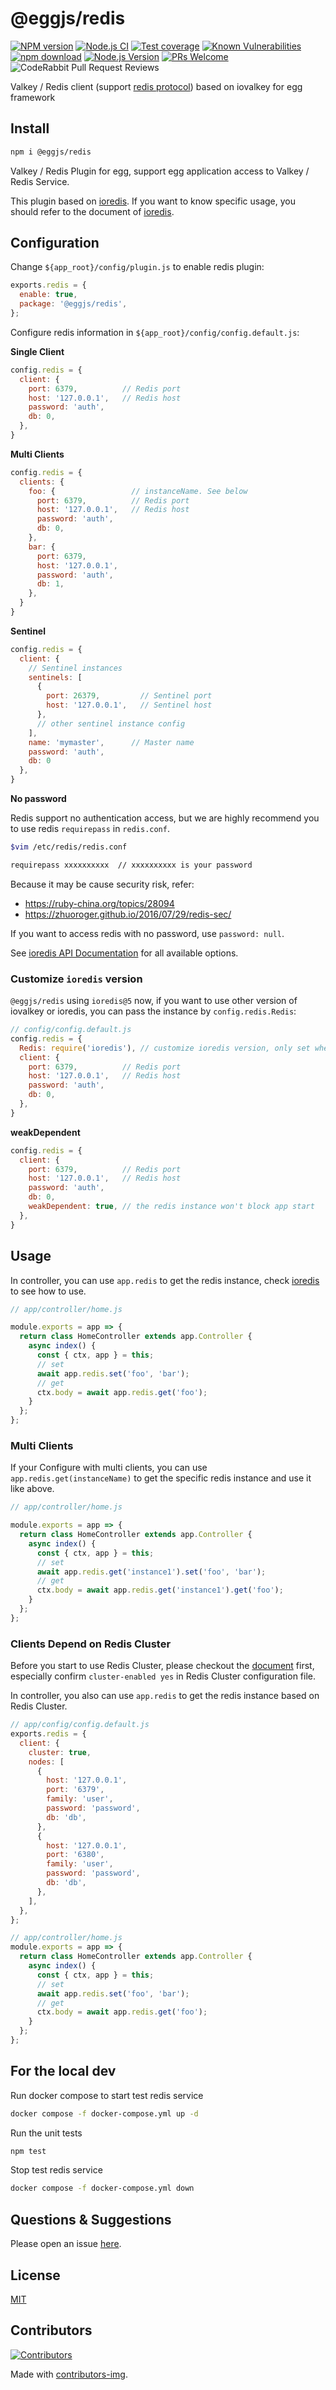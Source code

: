# @eggjs/redis

[![NPM version][npm-image]][npm-url]
[![Node.js CI](https://github.com/eggjs/redis/actions/workflows/nodejs.yml/badge.svg)](https://github.com/eggjs/redis/actions/workflows/nodejs.yml)
[![Test coverage][codecov-image]][codecov-url]
[![Known Vulnerabilities][snyk-image]][snyk-url]
[![npm download][download-image]][download-url]
[![Node.js Version](https://img.shields.io/node/v/@eggjs/redis.svg?style=flat)](https://nodejs.org/en/download/)
[![PRs Welcome](https://img.shields.io/badge/PRs-welcome-brightgreen.svg?style=flat-square)](https://makeapullrequest.com)
![CodeRabbit Pull Request Reviews](https://img.shields.io/coderabbit/prs/github/eggjs/redis)

[npm-image]: https://img.shields.io/npm/v/@eggjs/redis.svg?style=flat-square
[npm-url]: https://npmjs.org/package/@eggjs/redis
[codecov-image]: https://codecov.io/gh/eggjs/redis/branch/master/graph/badge.svg
[codecov-url]: https://codecov.io/gh/eggjs/redis
[snyk-image]: https://snyk.io/test/npm/@eggjs/redis/badge.svg?style=flat-square
[snyk-url]: https://snyk.io/test/npm/@eggjs/redis
[download-image]: https://img.shields.io/npm/dm/@eggjs/redis.svg?style=flat-square
[download-url]: https://npmjs.org/package/@eggjs/redis

Valkey / Redis client (support [redis protocol](https://redis.io/docs/latest/develop/reference/protocol-spec/)) based on iovalkey for egg framework

## Install

```bash
npm i @eggjs/redis
```

Valkey / Redis Plugin for egg, support egg application access to Valkey / Redis Service.

This plugin based on [ioredis](https://github.com/redis/ioredis).
If you want to know specific usage, you should refer to the document of [ioredis](https://github.com/redis/ioredis).

## Configuration

Change `${app_root}/config/plugin.js` to enable redis plugin:

```js
exports.redis = {
  enable: true,
  package: '@eggjs/redis',
};
```

Configure redis information in `${app_root}/config/config.default.js`:

**Single Client**

```javascript
config.redis = {
  client: {
    port: 6379,          // Redis port
    host: '127.0.0.1',   // Redis host
    password: 'auth',
    db: 0,
  },
}
```

**Multi Clients**

```javascript
config.redis = {
  clients: {
    foo: {                 // instanceName. See below
      port: 6379,          // Redis port
      host: '127.0.0.1',   // Redis host
      password: 'auth',
      db: 0,
    },
    bar: {
      port: 6379,
      host: '127.0.0.1',
      password: 'auth',
      db: 1,
    },
  }
}
```

**Sentinel**

```javascript
config.redis = {
  client: {
    // Sentinel instances
    sentinels: [
      {
        port: 26379,         // Sentinel port
        host: '127.0.0.1',   // Sentinel host
      },
      // other sentinel instance config
    ],
    name: 'mymaster',      // Master name
    password: 'auth',
    db: 0
  },
}
```

**No password**

Redis support no authentication access, but we are highly recommend you to use redis `requirepass` in `redis.conf`.

```bash
$vim /etc/redis/redis.conf

requirepass xxxxxxxxxx  // xxxxxxxxxx is your password
```

Because it may be cause security risk, refer:

- <https://ruby-china.org/topics/28094>
- <https://zhuoroger.github.io/2016/07/29/redis-sec/>

If you want to access redis with no password, use `password: null`.

See [ioredis API Documentation](https://github.com/redis/ioredis#basic-usage) for all available options.

### Customize `ioredis` version

`@eggjs/redis` using `ioredis@5` now, if you want to use other version of iovalkey or ioredis,
you can pass the instance by `config.redis.Redis`:

```js
// config/config.default.js
config.redis = {
  Redis: require('ioredis'), // customize ioredis version, only set when you needed
  client: {
    port: 6379,          // Redis port
    host: '127.0.0.1',   // Redis host
    password: 'auth',
    db: 0,
  },
}
```

**weakDependent**

```javascript
config.redis = {
  client: {
    port: 6379,          // Redis port
    host: '127.0.0.1',   // Redis host
    password: 'auth',
    db: 0,
    weakDependent: true, // the redis instance won't block app start
  },
}
```

## Usage

In controller, you can use `app.redis` to get the redis instance, check [ioredis](https://github.com/redis/ioredis#basic-usage) to see how to use.

```js
// app/controller/home.js

module.exports = app => {
  return class HomeController extends app.Controller {
    async index() {
      const { ctx, app } = this;
      // set
      await app.redis.set('foo', 'bar');
      // get
      ctx.body = await app.redis.get('foo');
    }
  };
};
```

### Multi Clients

If your Configure with multi clients, you can use `app.redis.get(instanceName)` to get the specific redis instance and use it like above.

```js
// app/controller/home.js

module.exports = app => {
  return class HomeController extends app.Controller {
    async index() {
      const { ctx, app } = this;
      // set
      await app.redis.get('instance1').set('foo', 'bar');
      // get
      ctx.body = await app.redis.get('instance1').get('foo');
    }
  };
};
```

### Clients Depend on Redis Cluster

Before you start to use Redis Cluster, please checkout the [document](https://redis.io/topics/cluster-tutorial) first, especially confirm `cluster-enabled yes` in Redis Cluster configuration file.

In controller, you also can use `app.redis` to get the redis instance based on Redis Cluster.

```js
// app/config/config.default.js
exports.redis = {
  client: {
    cluster: true,
    nodes: [
      {
        host: '127.0.0.1',
        port: '6379',
        family: 'user',
        password: 'password',
        db: 'db',
      },
      {
        host: '127.0.0.1',
        port: '6380',
        family: 'user',
        password: 'password',
        db: 'db',
      },
    ],
  },
};

// app/controller/home.js
module.exports = app => {
  return class HomeController extends app.Controller {
    async index() {
      const { ctx, app } = this;
      // set
      await app.redis.set('foo', 'bar');
      // get
      ctx.body = await app.redis.get('foo');
    }
  };
};
```

## For the local dev

Run docker compose to start test redis service

```bash
docker compose -f docker-compose.yml up -d
```

Run the unit tests

```bash
npm test
```

Stop test redis service

```bash
docker compose -f docker-compose.yml down
```

## Questions & Suggestions

Please open an issue [here](https://github.com/eggjs/egg/issues).

## License

[MIT](LICENSE)

## Contributors

[![Contributors](https://contrib.rocks/image?repo=eggjs/redis)](https://github.com/eggjs/redis/graphs/contributors)

Made with [contributors-img](https://contrib.rocks).

